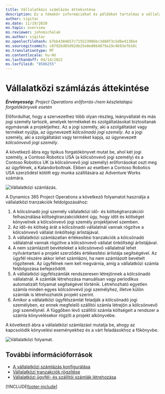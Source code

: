 ```yaml
---
title: Vállalatközi számlázás áttekintése
description: Ez a témakör információkat és példákat tartalmaz a vállalatközi számlázásról a projektekhez.
author: sigitac
ms.date: 11/19/2020
ms.topic: overview
ms.reviewer: johnmichalak
ms.author: sigitac
ms.openlocfilehash: b7bb4384657c71552390bbc3d60f3c5d0e4136b4
ms.sourcegitcommit: c0792bd65d92db25e0e8864879a19c4b93efb10c
ms.translationtype: MT
ms.contentlocale: hu-HU
ms.lasthandoff: 04/14/2022
ms.locfileid: "8586255"
---
```

# <a name="intercompany-invoicing-overview"></a>Vállalatközi számlázás áttekintése

_**Érvényesség:** Project Operations erőforrás-/nem készletalapú forgatókönyvek esetén_

Előfordulhat, hogy a szervezethez több olyan részleg, leányvállalat és más jogi személy tartozik, amelyek termékeket és szolgáltatásokat biztosítanak egymásnak a projektjeihez. Az a jogi személy, aki a szolgáltatást vagy terméket nyújtja, az úgynevezett *kölcsönadó jogi személy*. Az a jogi személy, aki a szolgáltatást vagy terméket kapja, az úgynevezett *kölcsönvevő jogi személy*.

A következő ábra egy tipikus forgatókönyvet mutat be, ahol két jogi személy, a Contoso Robotics USA (a kölcsönvevő jogi személy) és a Contoso Robotics UK (a kölcsönvevő jogi személy) erőforrásokat oszt meg az ügyfélnek, a Kalandorboltnak. Ebben az esetben a Contoso Robotics USA szerződést kötött egy munka szállítására az Adventure Works számára.

![Vállalatközi számlázás.](./media/IntercompanyScenario.png) 

A Dynamics 365 Project Operations a következő folyamatot használja a vállalatközi tranzakciók feldolgozásához:

1. A kölcsönadó jogi személy vállalatközi idő- és költségtranzakciói felhasználása költségtranzakciókként úgy, hogy időt és költséget könyvelnek a kölcsönvevő jogi személy projektjeivel szemben.
2. Az idő-és költség árát a kölcsönadó vállalatnál vannak rögzítve a kölcsönvevő vállalat önköltségi árlistájával.
3. A vállalatközi számlázatlan értékesítési tranzakciók a kölcsönadó vállalatnál vannak rögzítve a kölcsönvevő vállalat önköltségi árlistájával.
4. A nem számlázott bevételeket a kölcsönvevő vállalatnál lehet nyilvántartani a projekt szerződés értékesítési árlistája segítségével. Az ügyfél részére akkor lehet számlázni, ha nem számlázott bevételt rögzítenek. Az ügyfélnek nem kell megvárnia, amíg a vállalatközi számla feldolgozása befejeződött.
5. A vállalatközi ügyfélszámlák rendszeresen létrejönnek a kölcsönadó vállalatnál. A számlák létrehozása manuálisan vagy periodikus automatizált folyamat segítségével történik. Létrehozható egyetlen számla minden egyes kölcsönvevő jogi személyhez, illetve külön számlák is létrehozhatók projekt szerint.
6. Amikor a vállalatközi ügyfélszámlát feladják a kölcsönadó jogi személyben, ez ennek megfelelő szállítói számla létrejön a kölcsönvevő jogi személynél. A függőben lévő szállítói számla költségeit a rendszer a számla könyvelésekor rögzíti a projekt alkönyvébe.

A következő ábra a vállalatközi számlázást mutatja be, ahogy az kapcsolódik könyvelési eseményekhez és a várt feladásokhoz a főkönyvbe.

![Vállalatközi folyamat.](./media/IntercompanyFlow.png)

## <a name="additional-resources"></a>További információforrások

- [A vállalatközi számlázás konfigurálása](configure-intercompany-invoicing.md)
- [Vállalatközi tranzakciók rögzítése](create-intercompany-transactions.md)
- [Vállalatközi ügyfél- és szállítói számlák létrehozása](create-intercompany-customer-vendor-invoices.md)


[!INCLUDE[footer-include](../includes/footer-banner.md)]